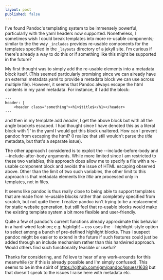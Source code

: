 ```yaml
---
layout: post
published: false
---
```



I've found Pandoc's templating system to be immensely powerful, particularly with the yaml headers now supported.  Nonetheless, I sometimes wish I could break templates into more re-usable components; similar to the the way `_includes` provides re-usable components for the templates specified in the `_layouts` directory of a jekyll site.  I'm curious if there's already a way to do this or if something like this might be supported in the future?

My first thought was to simply add the re-usable elements into a metadata block itself. (This seemed particularly promising since we can already have an external metadata.yaml to provide a metadata block we can use across multiple file).  However, it seems that Pandoc always escape the html contents in my yaml metadata.  For instance, if I add the block:


```
---
header: |
    <header class="something"><h1>$title$</h1></header>
---
```

and then in my template add $header$, I get the above block but with all the angle brackets escaped.  I had thought since I have denoted this as a literal block with '|' in the yaml I would get this block unaltered.  How can I prevent pandoc from escaping the html? (I realize that still wouldn't parse the $title$ metadata, but that's a separate issue).  

The other approach I considered is to exploit the  --include-before-body and --include-after-body arguments.  While more limited since I am restricted to these two variables, this approach does allow me to specify a file with a re-usable component block and avoids the issue of HTML escaping observed above.  Other than the limit of two such variables, the other limit to this approach is that metadata elements like $title$ are processed only in templates, not in files.  


It seems like pandoc is thus really close to being able to support templates that are made from re-usable blocks rather than completely specified from scratch, but not quite there.  I realize pandoc isn't trying to be a replacement for static website generation, but still feel that re-usable blocks would make the existing template system a bit more flexible and user-friendly.  

Quite a few of pandoc's current functions already approximate this behavior in a hard-wired fashion; e.g. $highlight-css$ uses the --highlight-style option to select among a bunch of pre-defined highlight blocks.  Thus I suspect pandoc might be easier to extend in the future if such features could just be added through an include mechanism rather than this hardwired approach. Would others find such functionality feasible or useful?

Thanks for considering, and I'd love to hear of any work-arounds for this meanwhile (or if this is already possible and I'm simply confused). This seems to be in the spirit of https://github.com/jgm/pandoc/issues/1638 but that doesn't speak to the issues I raise here with metadata etc.  
